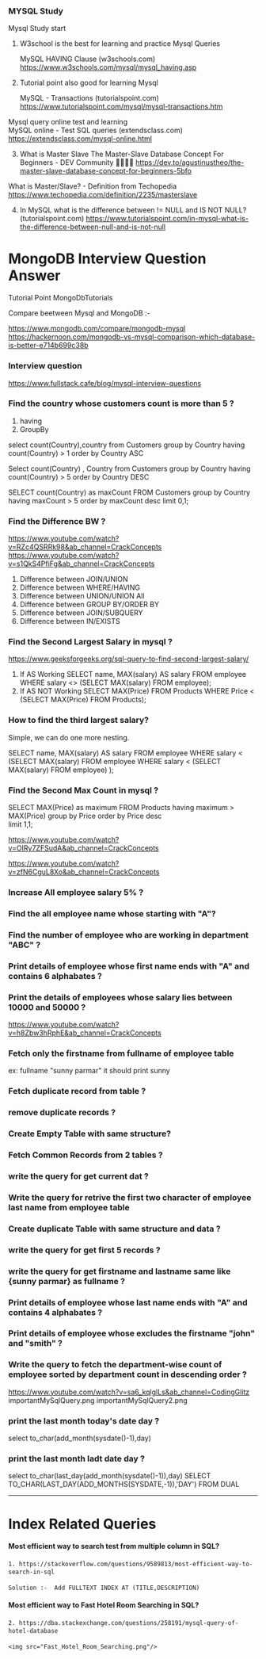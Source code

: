### MYSQL Study 
Mysql Study start

1. W3school is the best for learning and practice Mysql Queries 

    MySQL HAVING Clause (w3schools.com)
https://www.w3schools.com/mysql/mysql_having.asp

2. Tutorial point also good for learning Mysql 

    MySQL - Transactions (tutorialspoint.com)
https://www.tutorialspoint.com/mysql/mysql-transactions.htm

Mysql query online test and learning  
MySQL online - Test SQL queries (extendsclass.com) 
https://extendsclass.com/mysql-online.html

3. What is Master Slave 
The Master-Slave Database Concept For Beginners - DEV Community 👩‍💻👨‍💻
https://dev.to/agustinustheo/the-master-slave-database-concept-for-beginners-5bfo

What is Master/Slave? - Definition from Techopedia
https://www.techopedia.com/definition/2235/masterslave


4. In MySQL what is the difference between != NULL and IS NOT NULL? (tutorialspoint.com)
https://www.tutorialspoint.com/in-mysql-what-is-the-difference-between-null-and-is-not-null



# MongoDB Interview Question Answer
Tutorial Point MongoDbTutorials 
        
Compare beetween Mysql and MongoDB :-

https://www.mongodb.com/compare/mongodb-mysql
https://hackernoon.com/mongodb-vs-mysql-comparison-which-database-is-better-e714b699c38b



### Interview question 
https://www.fullstack.cafe/blog/mysql-interview-questions

### Find the country whose customers count is more than 5 ?
1. having 
2. GroupBy 

select count(Country),country from Customers group by Country having count(Country) > 1 order by Country ASC

Select count(Country) , Country from Customers 
group by Country 
having count(Country) > 5
order by Country DESC 

SELECT count(Country) as maxCount FROM Customers group by Country having maxCount > 5 order by maxCount desc limit 0,1;

### Find the Difference BW ?

https://www.youtube.com/watch?v=RZc4QSRRk98&ab_channel=CrackConcepts
https://www.youtube.com/watch?v=s1QkS4PfiFg&ab_channel=CrackConcepts

1. Difference between JOIN/UNION
2. Difference between WHERE/HAVING
3. Difference between UNION/UNION All 
4. Difference between GROUP BY/ORDER BY
5. Difference between JOIN/SUBQUERY
6. Difference between IN/EXISTS

### Find the Second Largest Salary in mysql ?
https://www.geeksforgeeks.org/sql-query-to-find-second-largest-salary/
1. If AS Working
SELECT name, MAX(salary) AS salary 
FROM employee 
WHERE salary <> (SELECT MAX(salary) 
FROM employee);
2.  If AS NOT Working
SELECT  MAX(Price)  FROM Products WHERE Price < (SELECT MAX(Price) FROM Products);

### How to find the third largest salary? 
Simple, we can do one more nesting.  

SELECT name, MAX(salary) AS salary
  FROM employee
 WHERE salary < (SELECT MAX(salary) 
                 FROM employee
                 WHERE salary < (SELECT MAX(salary)
                 FROM employee)
                ); 


### Find the Second Max Count in mysql ?
SELECT MAX(Price) as maximum FROM Products 
having maximum > MAX(Price)
group by Price 
order by Price desc  
limit 1,1;

https://www.youtube.com/watch?v=OIRy7ZFSudA&ab_channel=CrackConcepts

https://www.youtube.com/watch?v=zfN6CguL8Xo&ab_channel=CrackConcepts


### Increase All employee salary 5% ?

### Find the all employee name whose starting with "A"?

### Find the number of employee who are working in department "ABC" ?

### Print details of employee whose first name ends with "A" and contains 6 alphabates ?

### Print the details of employees whose salary lies between 10000 and 50000 ?

https://www.youtube.com/watch?v=h8Zbw3hRphE&ab_channel=CrackConcepts
### Fetch only the firstname from fullname of employee table 
ex: fullname "sunny parmar" it should print sunny

### Fetch duplicate record from table ?

### remove duplicate records ?

### Create Empty Table with same structure?

### Fetch Common Records from 2 tables ?

### write the query for get current dat ?

### Write the query for retrive the first two character of employee last name from employee table 

### Create duplicate Table with same structure and data ?

### write the query for get first 5 records ?

### write the query for get firstname and lastname same like {sunny parmar} as fullname ?

### Print details of employee whose last name ends with "A" and contains 4 alphabates ?

### Print details of employee whose excludes the firstname "john" and "smith" ?

### Write the query to fetch the department-wise count of employee sorted by department count in descending order ?
https://www.youtube.com/watch?v=sa6_kqlglLs&ab_channel=CodingGlitz
importantMySqlQuery.png
importantMySqlQuery2.png
### print the last month today's date day ?
select to_char(add_month(sysdate()-1),day)

### print the last month ladt date day ?
select to_char(last_day(add_month(sysdate()-1)),day)
SELECT TO_CHAR(LAST_DAY(ADD_MONTHS(SYSDATE,-1)),'DAY') FROM DUAL

-----------------------------------------------------------------------------------------------------
# Index Related Queries 

   #### Most efficient way to search test from multiple column in SQL?
    1. https://stackoverflow.com/questions/9589813/most-efficient-way-to-search-in-sql

    Solution :-  Add FULLTEXT INDEX AT (TITLE,DESCRIPTION)

   #### Most efficient way to Fast Hotel Room Searching in SQL?

    2. https://dba.stackexchange.com/questions/258191/mysql-query-of-hotel-database

    <img src="Fast_Hotel_Room_Searching.png"/>
